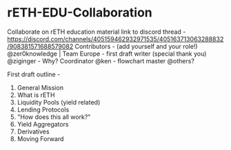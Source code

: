 # rETH-EDU-Collaboration
Collaborate on rETH education material
link to discord thread - https://discord.com/channels/405159462932971535/405163713063288832/908381571688579082
Contributors - (add yourself and your role!)
@zer0knowledge | Team Europe - first draft writer (special thank you)
@ziginger - Why? Coordinator
@ken - flowchart master
@others?



First draft outline - 
1. General Mission
2. What is rETH
3. Liquidity Pools (yield related)
4. Lending Protocols
5. "How does this all work?"
6. Yield Aggregators
7. Derivatives
8. Moving Forward
